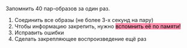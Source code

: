 Запомнить 40 пар-образов за один раз.

1. Соединить все образы (не более 3-х секунд на пару)
2. Чтобы информацию закрепить, нужно <mark style="background: #FF5582A6;">вспомнить её по памяти!</mark> 
3. Исправить ошибки
4. Сделать закрепляющее воспроизведение ещё раз